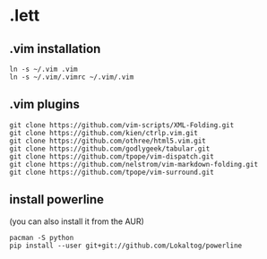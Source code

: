# .lett

## .vim installation

	ln -s ~/.vim .vim
	ln -s ~/.vim/.vimrc ~/.vim/.vim

## .vim plugins

	git clone https://github.com/vim-scripts/XML-Folding.git
	git clone https://github.com/kien/ctrlp.vim.git
	git clone https://github.com/othree/html5.vim.git
	git clone https://github.com/godlygeek/tabular.git
	git clone https://github.com/tpope/vim-dispatch.git
	git clone https://github.com/nelstrom/vim-markdown-folding.git
	git clone https://github.com/tpope/vim-surround.git
	
## install powerline

(you can also install it from the AUR)

	pacman -S python
	pip install --user git+git://github.com/Lokaltog/powerline
	
